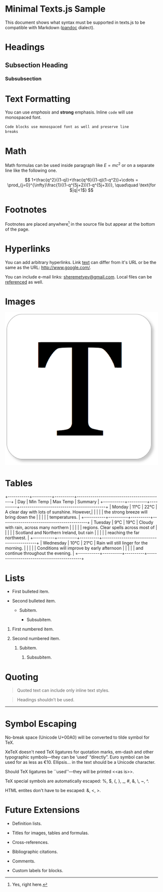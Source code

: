 Minimal Texts.js Sample
=======================

This document shows what syntax must be supported in texts.js to be compatible
with Markdown ([pandoc][pandoc] dialect).

[pandoc]: <http://johnmacfarlane.net/pandoc/>

Headings
========

Subsection Heading
------------------

### Subsubsection

Text Formatting
===============

You can use *emphasis* and **strong** emphasis. Inline `code` will use
monospaced font.

~~~~~~~~~~~~~~~~~~~~~~~~~~~~~~~~~~~~~~~~~~~~~~~~~~~~~~~~~~~~~~~~~~~~~~~~~~~~~~~~
Code blocks use monospaced font as well and preserve line
breaks
~~~~~~~~~~~~~~~~~~~~~~~~~~~~~~~~~~~~~~~~~~~~~~~~~~~~~~~~~~~~~~~~~~~~~~~~~~~~~~~~

Math
====

Math formulas can be used inside paragraph like $E=mc^2$ or on a separate line
like the following one.

$$
1+\frac{q^2}{(1-q)}+\frac{q^6}{(1-q)(1-q^2)}+\cdots =
\prod_{j=0}^{\infty}\frac{1}{(1-q^{5j+2})(1-q^{5j+3})},
\quad\quad \text{for $|q|<1$}
$$

Footnotes
=========

Footnotes are placed anywhere[^1] in the source file but appear at the bottom
of the page.

[^1]: Yes, right here.

Hyperlinks
==========

You can add arbitrary hyperlinks. Link [text][1] can differ from it's URL or be
the same as the URL: <http://www.google.com/>.

[1]: <http://www.texts.io/>

You can include e-mail links: <sheremetyev@gmail.com>. Local files can be
[referenced][2] as well.

[2]: <basic.pdf>

Images
======

![](<Texts_Logo.png>)

Tables
======

+-----------+----------+----------+--------------------------------------------+
| Day       | Min Temp | Max Temp | Summary                                    |
+-----------+----------+----------+--------------------------------------------+
| Monday    | 11°C     | 22°C     | A clear day with lots of sunshine. However,|
|           |          |          | the strong breeze will bring down the      |
|           |          |          | temperatures.                              |
+-----------+----------+----------+--------------------------------------------+
| Tuesday   | 9°C      | 19°C     | Cloudy with rain, across many northern     |
|           |          |          | regions. Clear spells across most of       |
|           |          |          | Scotland and Northern Ireland, but rain    |
|           |          |          | reaching the far northwest.                |
+-----------+----------+----------+--------------------------------------------+
| Wednesday | 10°C     | 21°C     | Rain will still linger for the morning.    |
|           |          |          | Conditions will improve by early afternoon |
|           |          |          | and continue throughout the evening.       |
+-----------+----------+----------+--------------------------------------------+

Lists
=====

  * First bulleted item.

  * Second bulleted item.

      * Subitem.

          * Subsubitem.

 1. First numbered item.

 2. Second numbered item.

     1. Subitem.

         1. Subsubitem.

Quoting
=======

  > Quoted text can include only inline text styles.

  > Headings shouldn’t be used.

--------------------------------------------------------------------------------

Symbol Escaping
===============

No-break space (Unicode U+00A0) will be converted to tilde symbol for TeX.

XeTeX doesn't need TeX ligatures for quotation marks, em-dash and other
typographic symbols—they can be ‘used’ “directly”. Euro symbol can be used for
as less as €10. Ellipsis… in the text should be a Unicode character.

Should TeX ligatures be \`\`used''—they will be printed \<\<as is\>\>.

TeX special symbols are automatically escaped: %, \$, {, }, _, #, &, \\, ~, ^.

HTML entites don't have to be escaped: &, \<, \>.

Future Extensions
=================

  * Definition lists.

  * Titles for images, tables and formulas.

  * Cross-references.

  * Bibliographic citations.

  * Comments.

  * Custom labels for blocks.

